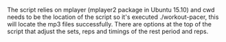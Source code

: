 The script relies on mplayer (mplayer2 package in Ubuntu 15.10) and cwd needs to be the location of the script so it's executed ./workout-pacer, this will locate the mp3 files successfully. There are options at the top of the script that adjust the sets, reps and timings of the rest period and reps.
